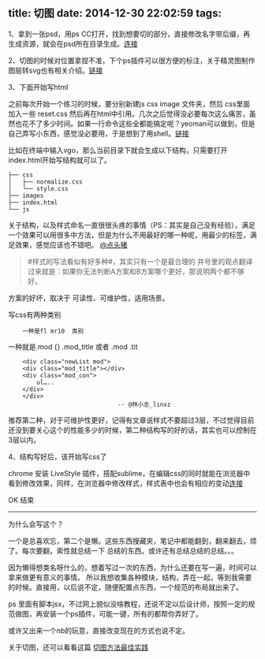 title: 切图
date: 2014-12-30 22:02:59
tags:
---

1、拿到一张psd，用ps CC打开，找到想要切的部分，直接修改名字带后缀，再生成资源，就会在psd所在目录生成。[连接](http://isux.tencent.com/ps-photoshop-cc-fd.html)

2、切图的时候对位置拿捏不准，下个ps插件可以很方便的标注，关于精灵图制作图层转svg也有相关介绍。[链接](https://app.yinxiang.com/l/AB74hCDIcpVK5ZWlivQesyjBV3nB0v221_Q)

3、下面开始写html

之前每次开始一个练习的时候，要分别新建js css image 文件夹，然后 css里面加入一些 reset.css 然后再在html中引用。几次之后觉得没必要每次这么痛苦，虽然也花不了多少时间。如果一行命令这些全都能搞定呢？yeoman可以做到，但是自己弄写小东西，感觉没必要用，于是想到了用shell。[链接](http://vingojw.github.io/2014/12/07/html%E9%A1%B9%E7%9B%AE%E5%88%9D%E5%A7%8B%E5%8C%96shell/)

比如在终端中输入vgo，那么当前目录下就会生成以下结构，只需要打开index.html开始写结构就可以了。

```
├── css
│   ├── normalize.css
│   └── style.css
├── images
├── index.html
└── js

```
关于结构，以及样式命名一直很很头疼的事情（PS：其实是自己没有经验），满足一个效果可以用很多中方法，但是为什么不用最好的哪一种呢，用最少的标签，满足效果，感觉应该也不错吧。
[@点头猪](http://weibo.com/1644435615/BtfnqlOH2?from=page_1005051644435615_profile&wvr=6&mod=weibotime&type=comment)
> \#样式的写法看似有好多种#，其实只有一个是最合理的 井号里的观点翻译过来就是：如果你无法判断A方案和B方案哪个更好，那说明两个都不够好。

方案的好坏，取决于 可读性、可维护性，适用场景。

写css有两种类别

```
 	一种是fl mr10  类别
```

一种就是.mod {} .mod_title 或者 .mod .tit
	
	
```
	<div class="newList mod">
  	<div class="mod_title"></div>
  	<div class="mod_con">
  		ul…..
  	</div>
	</div>   
	                           -- @林小志_linxz
```  
推荐第二种，对于可维护性更好，记得有文章说样式不要超过3层，不过觉得目前还没到要关心这个的性能多少的时候，第二种结构写的好的话，其实也可以控制在3层以内。


4、结构写好后，该开始写css了

chrome 安装 LiveStyle 插件，搭配sublime，在编辑css的同时就能在浏览器中看到修改效果，同样，在浏览器中修改样式，样式表中也会有相应的变动[连接](http://www.58img.com/web/529)


OK 结束

--------------

为什么会写这个？

一个是总喜欢忘，第二个是懒。这些东西搜藏夹，笔记中都能翻到，翻来翻去，烦了。每次要翻，索性就总结一下 总结的东西。或许还有总结总结的总结。。。

因为懒得想类名呀什么的，想着写过一次的东西，为什么还要在写一遍，时间可以拿来做更有意义的事情。  所以我想收集各种模块，结构，弄在一起，等到我需要的时候。直接用，以后说不定，随便配置点东西，一个规范的布局就出来了。

ps 里面有脚本jsx，不过网上貌似没啥教程，还说不定以后设计师，按照一定的规范做图，再安装一个ps插件，可能一键，所有的都帮你弄好了。

或许又出来一个nb的玩意，直接改变现在的方式也说不定。


关于切图，还可以看看这篇 [切图方法最佳实践](http://h5shop.org/article/47/)






